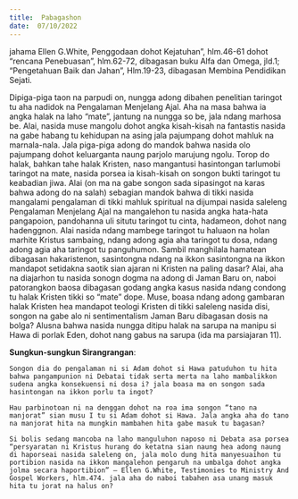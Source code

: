 ```yaml
---
title:  Pabagashon
date:  07/10/2022
---
```


jahama Ellen G.White, Penggodaan dohot Kejatuhan”, hlm.46-61 dohot “rencana Penebuasan”, hlm.62-72, dibagasan buku Alfa dan Omega, jld.1; “Pengetahuan Baik dan Jahan”, Hlm.19-23, dibagasan Membina Pendidikan Sejati.

Dipiga-piga taon na parpudi on, nungga adong dibahen penelitian taringot tu aha nadidok na Pengalaman Menjelang Ajal. Aha na masa bahwa ia angka halak na laho “mate”, jantung na nungga so be, jala ndang marhosa be. Alai, nasida muse mangolu dohot angka kisah-kisah na fantastis nasida na gabe habang tu kehidupan na asing jala pajumpang dohot mahluk na marnala-nala. Jala piga-piga adong do mandok bahwa nasida olo pajumpang dohot keluarganta naung parjolo marujung ngolu. Torop do halak, bahkan tahe halak Kristen, naso mangantusi hasintongan tarlumobi taringot na mate, nasida porsea ia kisah-kisah on songon bukti taringot tu keabadian jiwa. Alai (on ma na gabe songon sada sipasingot na karas bahwa adong do na salah) sebagian mandok bahwa di tikki nasida mangalami pengalaman di tikki mahluk spiritual na dijumpai nasida saleleng Pengalaman Menjelang Ajal na mangalehon tu nasida angka hata-hata pangapoion, pandohanna uli situtu taringot tu cinta, hadameon, dohot nang hadenggnon. Alai nasida ndang mambege taringot tu haluaon na holan marhite Kristus sambaing, ndang adong agia aha taringot tu dosa, ndang adong agia aha taringot tu panguhumon. Sambil manghilala hamatean dibagasan hakaristenon, sasintongna ndang na ikkon sasintongna na ikkon mandapot setidakna saotik sian ajaran ni Kristen na paling dasar? Alai, aha na diajarhon tu nasida sonogn dogma na adong di Jaman Baru on, naboi patorangkon baosa dibagasan godang angka kasus nasida ndang condong tu halak Kristen tikki so “mate” dope. Muse, boasa ndang adong gambaran halak Kristen hea mandapot teologi Kristen di tikki saleleng nasida disi, songon na gabe alo ni sentimentalism Jaman Baru dibagasan dosis na bolga? Alusna bahwa nasida nungga ditipu halak na sarupa na manipu si Hawa di porlak Eden, dohot nang gabus na sarupa (ida ma parsiajaran 11).

**Sungkun-sungkun Sirangrangan**:

`Songon dia do pengalaman ni si Adam dohot si Hawa patuduhon tu hita bahwa pangampunion ni Debatai tidak serta merta na laho mambalikkon sudena angka konsekuensi ni dosa i? jala boasa ma on songon sada hasintongan na ikkon porlu ta ingot?`

`Hau parbinotoan ni na denggan dohot na roa ima songon “tano na manjorat” sian musu I tu si Adam dohot si Hawa. Jala angka aha do tano na manjorat hita na mungkin mambahen hita gabe masuk tu bagasan?`

`Si bolis sedang mancoba na laho manguluhon naposo ni Debata asa porsea “persyaratan ni Kristus hurang do ketatna sian naung hea adong naung di haporseai nasida saleleng on, jala molo dung hita manyesuaihon tu portibion nasida na ikkon mangalehon pengaruh na umbalga dohot angka jolma secara haportibion” – Ellen G.White, Testimonies to Ministry And Gospel Workers, hlm.474. jala aha do naboi tabahen asa unang masuk hita tu jorat na halus on?`